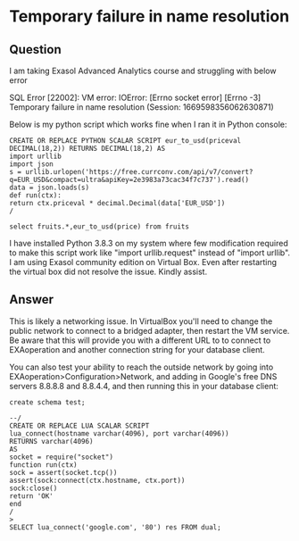 # Temporary failure in name resolution

## Question
I am taking Exasol Advanced Analytics course and struggling with below error

SQL Error [22002]: VM error: IOError: [Errno socket error] [Errno -3] Temporary failure in name resolution (Session: 1669598356062630871)

Below is my python script which works fine when I ran it in Python console:
```
CREATE OR REPLACE PYTHON SCALAR SCRIPT eur_to_usd(priceval DECIMAL(18,2)) RETURNS DECIMAL(18,2) AS  
import urllib  
import json  
s = urllib.urlopen('https://free.currconv.com/api/v7/convert?q=EUR_USD&compact=ultra&apiKey=2e3983a73cac34f7c737').read()  
data = json.loads(s)  
def run(ctx):  
return ctx.priceval * decimal.Decimal(data['EUR_USD'])  
/  

select fruits.*,eur_to_usd(price) from fruits
```
I have installed Python 3.8.3 on my system where few modification required to make this script work like "import urllib.request" instead of "import urllib". I am using Exasol community edition on Virtual Box. Even after restarting the virtual box did not resolve the issue. Kindly assist.

## Answer
This is likely a networking issue.  In VirtualBox you'll need to change the public network to connect to a bridged adapter, then restart the VM service.  Be aware that this will provide you with a different URL to to connect to EXAoperation and another connection string for your database client.  

You can also test your ability to reach the outside network by going into EXAoperation>Configuration>Network, and adding in Google's free DNS servers 8.8.8.8 and 8.8.4.4, and then running this in your database client:
```
create schema test;

--/  
CREATE OR REPLACE LUA SCALAR SCRIPT  
lua_connect(hostname varchar(4096), port varchar(4096))  
RETURNS varchar(4096)  
AS  
socket = require("socket")  
function run(ctx)  
sock = assert(socket.tcp())  
assert(sock:connect(ctx.hostname, ctx.port))  
sock:close()  
return 'OK'  
end  
/  
>
SELECT lua_connect('google.com', '80') res FROM dual;  
```